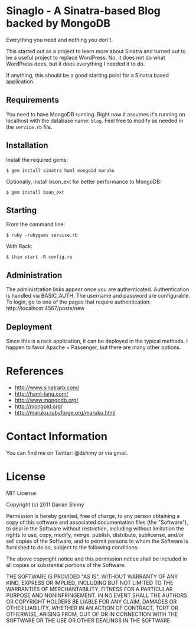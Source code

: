 # Sinaglo - A Sinatra-based Blog backed by MongoDB

Everything you need and nothing you don't.

This started out as a project to learn more about Sinatra and turned
out to be a useful project to replace WordPress.  No, it does not do
what WordPress does, but it does everything I needed it to do.

If anything, this should be a good starting point for a Sinatra based
application.

## Requirements

You need to have MongoDB running.  Right now it assumes it's running on
localhost with the database name: `blog`.  Feel free to modify as needed
in the `service.rb` file.

## Installation

Install the required gems:

    $ gem install sinatra haml mongoid maruku

Optionally, install bson_ext for better performance to MongoDB:

    $ gem install bson_ext

## Starting

From the command line:

    $ ruby -rubygems service.rb

With Rack:

    $ thin start -R config.ru

## Administration

The administration links appear once you are authenticated.
Authentication is handled via BASIC_AUTH.  The username and password are
configurable.  To login, go to one of the pages that require
authentication: http://localhost:4567/posts/new

## Deployment

Since this is a rack application, it can be deployed in the typical
methods.  I happen to favor Apache + Passenger, but there are many other
options.

# References

* http://www.sinatrarb.com/
* http://haml-lang.com/
* http://www.mongodb.org/
* http://mongoid.org/
* http://maruku.rubyforge.org/maruku.html

# Contact Information

You can find me on Twitter: @dshimy or via gmail.

# License

MIT License

Copyright (c) 2011 Darian Shimy

Permission is hereby granted, free of charge, to any person obtaining a copy
of this software and associated documentation files (the "Software"), to deal
in the Software without restriction, including without limitation the rights
to use, copy, modify, merge, publish, distribute, sublicense, and/or sell
copies of the Software, and to permit persons to whom the Software is
furnished to do so, subject to the following conditions:

The above copyright notice and this permission notice shall be included in
all copies or substantial portions of the Software.

THE SOFTWARE IS PROVIDED "AS IS", WITHOUT WARRANTY OF ANY KIND, EXPRESS OR
IMPLIED, INCLUDING BUT NOT LIMITED TO THE WARRANTIES OF MERCHANTABILITY,
FITNESS FOR A PARTICULAR PURPOSE AND NONINFRINGEMENT. IN NO EVENT SHALL THE
AUTHORS OR COPYRIGHT HOLDERS BE LIABLE FOR ANY CLAIM, DAMAGES OR OTHER
LIABILITY, WHETHER IN AN ACTION OF CONTRACT, TORT OR OTHERWISE, ARISING FROM,
OUT OF OR IN CONNECTION WITH THE SOFTWARE OR THE USE OR OTHER DEALINGS IN
THE SOFTWARE.


